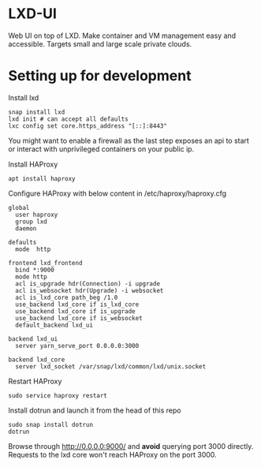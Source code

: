 # LXD-UI

Web UI on top of LXD. Make container and VM management easy and accessible. Targets small and large scale private clouds.

# Setting up for development

Install lxd

    snap install lxd
    lxd init # can accept all defaults
    lxc config set core.https_address "[::]:8443"

You might want to enable a firewall as the last step exposes an api to start or interact with unprivileged containers on your public ip.

Install HAProxy

    apt install haproxy

Configure HAProxy with below content in /etc/haproxy/haproxy.cfg

    global
      user haproxy
      group lxd
      daemon

    defaults
      mode  http

    frontend lxd_frontend
      bind *:9000
      mode http
      acl is_upgrade hdr(Connection) -i upgrade
      acl is_websocket hdr(Upgrade) -i websocket
      acl is_lxd_core path_beg /1.0
      use_backend lxd_core if is_lxd_core
      use_backend lxd_core if is_upgrade
      use_backend lxd_core if is_websocket
      default_backend lxd_ui

    backend lxd_ui
      server yarn_serve_port 0.0.0.0:3000

    backend lxd_core
      server lxd_socket /var/snap/lxd/common/lxd/unix.socket

Restart HAProxy

    sudo service haproxy restart

Install dotrun and launch it from the head of this repo

    sudo snap install dotrun
    dotrun

Browse through http://0.0.0.0:9000/ and **avoid** querying port 3000 directly. Requests to the lxd core won't reach HAProxy on the port 3000.